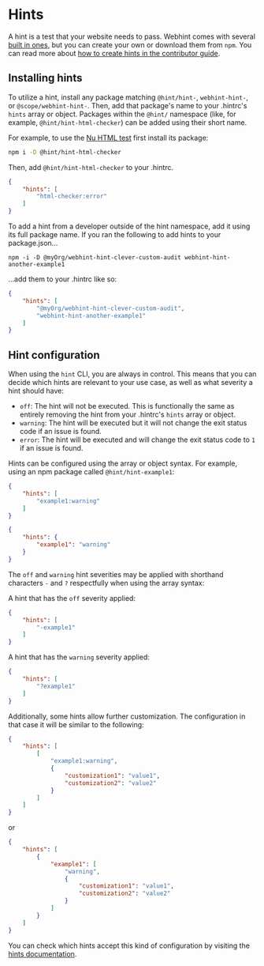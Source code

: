# Hints

A hint is a test that your website needs to pass. Webhint comes with
several [built in ones][hints], but you can create your own or download
them from `npm`. You can read more about [how to create hints in the
contributor guide][how to hint].

## Installing hints

To utilize a hint, install any package matching `@hint/hint-`,
`webhint-hint-`, or `@scope/webhint-hint-`. Then, add that package's
name to your .hintrc's `hints` array or object. Packages within the
`@hint/` namespace (like, for example, `@hint/hint-html-checker`) can be
added using their short name.

For example, to use the [Nu HTML test][html-checker] first install its
package:

```bash
npm i -D @hint/hint-html-checker
```

Then, add `@hint/hint-html-checker` to your .hintrc.

```json
{
    "hints": [
        "html-checker:error"
    ]
}
```

To add a hint from a developer outside of the hint namespace, add it
using its full package name. If you ran the following to add hints to
your package.json…

```shell script
npm -i -D @myOrg/webhint-hint-clever-custom-audit webhint-hint-another-example1
```

…add them to your .hintrc like so:

```json
{
    "hints": [
        "@myOrg/webhint-hint-clever-custom-audit",
        "webhint-hint-another-example1"
    ]
}
```


## Hint configuration

When using the `hint` CLI, you are always in control. This means that
you can decide which hints are relevant to your use case, as well as
what severity a hint should have:

* `off`: The hint will not be executed. This is functionally the same as
  entirely removing the hint from your .hintrc's `hints` array or
  object.
* `warning`: The hint will be executed but it will not change the exit
  status code if an issue is found.
* `error`: The hint will be executed and will change the exit status
  code to `1` if an issue is found.

Hints can be configured using the array or object syntax. For example,
using an npm package called `@hint/hint-example1`:

```json
{
    "hints": [
        "example1:warning"
    ]
}
```

```json
{
    "hints": {
        "example1": "warning"
    }
}
```

The `off` and `warning` hint severities may be applied with shorthand
characters `-` and `?` respectfully when using the array syntax:

A hint that has the `off` severity applied:

```json
{
    "hints": [
        "-example1"
    ]
}
```

A hint that has the `warning` severity applied:

```json
{
    "hints": [
        "?example1"
    ]
}
```

Additionally, some hints allow further customization. The configuration
in that case it will be similar to the following:

```json
{
    "hints": [
        [
            "example1:warning",
            {
                "customization1": "value1",
                "customization2": "value2"
            }
        ]
    ]
}
```

or

```json
{
    "hints": [
        {
            "example1": [
                "warning",
                {
                    "customization1": "value1",
                    "customization2": "value2"
                }
            ]
        }
    ]
}
```

You can check which hints accept this kind of configuration by
visiting the [hints documentation][hints].

<!-- Link labels: -->

[hints]: ../hints/index.md
[how to hint]: ../../contributor-guide/how-to/hint.md
[html-checker]: https://webhint.io/docs/user-guide/hints/hint-html-checker/

